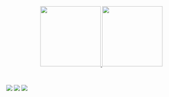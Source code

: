 <div align="center">
  <a href="https://github.com/lucaspvc">
    <img height="160em" src="https://github-readme-stats.vercel.app/api?username=lucaspvc&count_private=true&theme=dark&layout=compact&show_icons=true&icon_color=00A8FF&border_color=00A8FF&text_color=FFFFFF&ring_color=00A8FF&border_radius=2.5"/>
    <img height="160em" src="https://github-readme-stats.vercel.app/api/top-langs/?username=lucaspvc&layout=compact&theme=dark&border_color=00A8FF&text_color=FFFFFF&hide_progress=false&border_radius=2.5&line_height=10&hide_title=false"/>
</div>

<div style="display: inline_block; border-bottom: 40em"><br>
  <!--<img align="center"  heigth="30" width="40" src="https://cdn.jsdelivr.net/gh/devicons/devicon/icons/c/c-original.svg" />
  <img align="center"  heigth="30" width="40" src="https://cdn.jsdelivr.net/gh/devicons/devicon/icons/cplusplus/cplusplus-original.svg" /> -->
 </div> 
 
 ##
 <a href="https://www.instagram.com/lucaspvc_/" target="_blank"><img src="https://img.shields.io/badge/Instagram-E4405F?style=for-the-badge&logo=instagram&logoColor=white" target="_blank"></a> 
  <a href = "mailto:lucaspessoalves25@gmail.com"><img src="https://img.shields.io/badge/-Gmail-%23333?style=for-the-badge&logo=gmail&logoColor=white" target="_blank"></a>
  <a href = "https://www.twitch.tv/lucaspvc"><img src="https://img.shields.io/badge/Twitch-9146FF?style=for-the-badge&logo=twitch&logoColor=white" target="_blank"></a>
  
  ##
